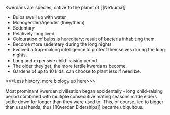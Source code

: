 Kwerdans are species, native to the planet of [[Ne’kuma]]
- Bulbs swell up with water
- Monogender/Agender (they/them)
- Sedentary
- Relatively long lived
- Colouration of bulbs is hereditary; result of bacteria inhabiting them.    
- Become more sedentary during the long nights.
- Evolved a trap-making intelligence to protect themselves during the long nights.   
- Long and expensive child-raising period.
- The older they get, the more fertile kwerdans become.
- Gardens of up to 10 kids, can choose to plant less if need be.

<<<Less history, more biology up here>>>

Most prominant Kwerdan civilisation began accidentally - long child-raising period combined with multiple consecutive mating seasons made elders settle down for longer than they were used to. This, of course, led to bigger than usual herds, thus [[Kwerdan Elderships]] became ubiquitous. 

